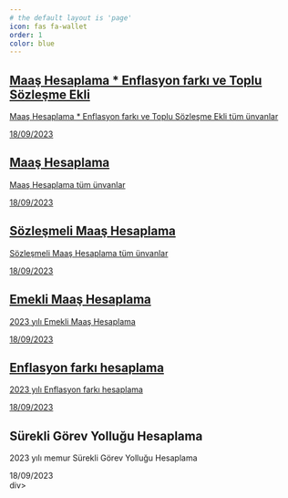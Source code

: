 ```yaml
---
# the default layout is 'page'
icon: fas fa-wallet
order: 1
color: blue
---
```



<div id="post-list" class="flex-grow-1 pe-xl-2 w-100">
  <article class="card-wrapper"> 
    <a href="/maasyeni/" class="card post-preview flex-md-row-reverse">   
    <div class="preview-img d-flex flex-row justify-content-center align-items-center"><i class="fa fa-coins fa-fw me-1 fa-3x align-middle text-success"> </i></div> 
    <div class="card-body d-flex flex-column">
        <h1 class="card-title my-2 mt-md-0">Maaş Hesaplama * Enflasyon farkı ve Toplu Sözleşme Ekli
        </h1>
        <div class="card-text content mt-0 mb-2">
          <p> Maaş Hesaplama * Enflasyon farkı ve Toplu Sözleşme Ekli tüm ünvanlar
          </p>
        </div>
        <div class="post-meta flex-grow-1 d-flex align-items-end">
          <div class="me-auto"> 
            <i class="far fa-calendar fa-fw me-1">
            </i> 
            <time>18/09/2023
            </time>             
          </div>          
        </div>
      </div>
    </a>    
  </article>
  <article class="card-wrapper"> 
    <a href="/maas/" class="card post-preview flex-md-row-reverse"> 
    <div class="preview-img d-flex flex-row justify-content-center align-items-center"><i class="fa fa-money-bill fa-fw me-1 fa-3x align-middle text-danger"> </i></div>       
    <div class="card-body d-flex flex-column">
        <h1 class="card-title my-2 mt-md-0">Maaş Hesaplama
        </h1>
        <div class="card-text content mt-0 mb-2">
          <p> Maaş Hesaplama tüm ünvanlar
          </p>
        </div>
        <div class="post-meta flex-grow-1 d-flex align-items-end">
          <div class="me-auto"> 
            <i class="far fa-calendar fa-fw me-1">
            </i> 
            <time>18/09/2023
            </time>             
          </div>          
        </div>
      </div>      
    </a>    
  </article>
  <article class="card-wrapper"> 
    <a href="/sozlesmelimaas/" class="card post-preview flex-md-row-reverse"> 
    <div class="preview-img d-flex flex-row justify-content-center align-items-center"><i class="fa fa-receipt fa-fw me-1 fa-3x align-middle text-primary"> </i></div>       
    <div class="card-body d-flex flex-column">
        <h1 class="card-title my-2 mt-md-0">Sözleşmeli Maaş Hesaplama
        </h1>
        <div class="card-text content mt-0 mb-2">
          <p> Sözleşmeli Maaş Hesaplama tüm ünvanlar
          </p>
        </div>
        <div class="post-meta flex-grow-1 d-flex align-items-end">
          <div class="me-auto"> 
            <i class="far fa-calendar fa-fw me-1">
            </i> 
            <time>18/09/2023
            </time>             
          </div>          
        </div>
      </div>      
    </a>    
  </article>   
   <article class="card-wrapper"> 
    <a href="/emeklimaas/?" class="card post-preview flex-md-row-reverse">  
    <div class="preview-img d-flex flex-row justify-content-center align-items-center"><i class="fa fa-person-cane fa-fw me-1 fa-3x align-middle text-secondary"> </i></div>      
    <div class="card-body d-flex flex-column">
        <h1 class="card-title my-2 mt-md-0">Emekli Maaş Hesaplama
        </h1>
        <div class="card-text content mt-0 mb-2">
          <p> 2023 yılı Emekli Maaş Hesaplama
          </p>
        </div>
        <div class="post-meta flex-grow-1 d-flex align-items-end">
          <div class="me-auto"> 
            <i class="far fa-calendar fa-fw me-1">
            </i> 
            <time>18/09/2023
            </time>             
          </div>          
        </div>
      </div>      
    </a>    
  </article>   
  <article class="card-wrapper"> 
    <a href="/enflasyonfarki/?" class="card post-preview flex-md-row-reverse">  
    <div class="preview-img d-flex flex-row justify-content-center align-items-center"><i class="fa fa-chart-line fa-fw me-1 fa-3x align-middle text-warning"> </i></div>      
    <div class="card-body d-flex flex-column">
        <h1 class="card-title my-2 mt-md-0">Enflasyon farkı hesaplama
        </h1>
        <div class="card-text content mt-0 mb-2">
          <p> 2023 yılı Enflasyon farkı hesaplama
          </p>
        </div>
        <div class="post-meta flex-grow-1 d-flex align-items-end">
          <div class="me-auto"> 
            <i class="far fa-calendar fa-fw me-1">
            </i> 
            <time>18/09/2023
            </time>             
          </div>          
        </div>
      </div>      
    </a>    
  </article>  
  <article class="card-wrapper"> 
    <div class="preview-img d-flex flex-row justify-content-center align-items-center"><i class="fa fa-road fa-fw me-1 fa-3x align-middle text-info"> </i></
    <a href="/surekligorev/" class="card post-preview flex-md-row-reverse">      
    <div class="card-body d-flex flex-column">
        <h1 class="card-title my-2 mt-md-0">Sürekli Görev Yolluğu Hesaplama
        </h1>
        <div class="card-text content mt-0 mb-2">
          <p> 2023 yılı memur Sürekli Görev Yolluğu Hesaplama
          </p>
        </div>
        <div class="post-meta flex-grow-1 d-flex align-items-end">
          <div class="me-auto"> 
            <i class="far fa-calendar fa-fw me-1">
            </i> 
            <time>18/09/2023
            </time>             
          </div>          
        </div>
      </div>
      div>            
    </a>    
  </article>  
</div>

